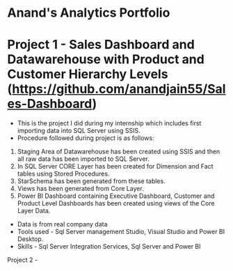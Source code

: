 # Anand's Analytics Portfolio
# Project 1 - Sales Dashboard and Datawarehouse with Product and Customer Hierarchy Levels (https://github.com/anandjain55/Sales-Dashboard)
* This is the project I did during my internship which includes first importing data into SQL Server using SSIS.
* Procedure followed during project is as follows:
1. Staging Area of Datawarehouse has been created using SSIS and then all raw data has been imported to SQL Server.
2. In SQL Server CORE Layer has been created for Dimension and Fact tables using Stored Procedures.
3. StarSchema has been generated from these tables.
4. Views has been generated from Core Layer.
5. Power BI Dashboard containing Executive Dashboard, Customer and Product Level Dashboards has been created using views of the Core Layer Data.
* Data is from real company data
* Tools used - Sql Server management Studio, Visual Studio and Power BI Desktop.
* Skills - Sql Server Integration Services, Sql Server and Power BI


Project 2 -
